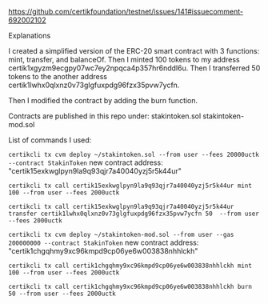 https://github.com/certikfoundation/testnet/issues/141#issuecomment-692002102

Explanations 

I created a simplified version of the ERC-20 smart contract with 3 functions: mint, transfer, and balanceOf. Then I minted 100 tokens to my address certik1xgyzm9ecgpy07wc7ey2npqca4p357hr6nddl6u. Then I transferred 50 tokens to the another address certik1lwhx0qlxnz0v73glgfuxpdg96fzx35pvw7ycfn.

Then I modified the contract by adding the burn function.

Contracts are published in this repo under:
stakintoken.sol
stakintoken-mod.sol

List of commands I used:

```certikcli tx cvm deploy ~/stakintoken.sol --from user --fees 20000uctk --contract StakinToken```
new contract address: "certik15exkwglpyn9la9q93qjr7a40040yzj5r5k44ur"

```certikcli tx call certik15exkwglpyn9la9q93qjr7a40040yzj5r5k44ur mint 100 --from user --fees 2000uctk```

```certikcli tx call certik15exkwglpyn9la9q93qjr7a40040yzj5r5k44ur transfer certik1lwhx0qlxnz0v73glgfuxpdg96fzx35pvw7ycfn 50  --from user --fees 2000uctk```

```certikcli tx cvm deploy ~/stakintoken-mod.sol --from user --gas 200000000 --contract StakinToken```
new contract address: "certik1chgqhmy9xc96kmpd9cp06ye6w003838nhhlckh"

```certikcli tx call certik1chgqhmy9xc96kmpd9cp06ye6w003838nhhlckh mint 100 --from user --fees 2000uctk```

```certikcli tx call certik1chgqhmy9xc96kmpd9cp06ye6w003838nhhlckh burn 50 --from user --fees 2000uctk```
